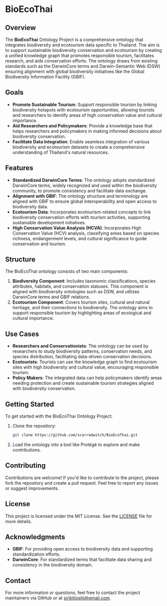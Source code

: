 # BioEcoThai

## Overview
The **BioEcoThai** Ontology Project is a comprehensive ontology that integrates biodiversity and ecotourism data specific to Thailand. The aim is to support sustainable biodiversity conservation and ecotourism by creating a unified knowledge graph that promotes responsible tourism, facilitates research, and aids conservation efforts. The ontology draws from existing standards such as the DarwinCore terms and Darwin-Semantic Web (DSW) ensuring alignment with global biodiversity initiatives like the Global Biodiversity Information Facility (GBIF).

## Goals
- **Promote Sustainable Tourism**: Support responsible tourism by linking biodiversity hotspots with ecotourism opportunities, allowing tourists and researchers to identify areas of high conservation value and cultural importance.
- **Aid Researchers and Policymakers**: Provide a knowledge base that helps researchers and policymakers in making informed decisions about biodiversity conservation.
- **Facilitate Data Integration**: Enable seamless integration of various biodiversity and ecotourism datasets to create a comprehensive understanding of Thailand's natural resources.

## Features
- **Standardized DarwinCore Terms**: The ontology adopts standardized DarwinCore terms, widely recognized and used within the biodiversity community, to promote consistency and facilitate data exchange.
- **Alignment with GBIF**: The ontology structure and terminology are aligned with GBIF to ensure global interoperability and open access to biodiversity data.
- **Ecotourism Data**: Incorporates ecotourism-related concepts to link biodiversity conservation efforts with tourism activities, supporting sustainable development initiatives.
- **High Conservation Value Analysis (HCVA)**: Incorporates High Conservation Value (HCV) analysis, classifying areas based on species richness, endangerment levels, and cultural significance to guide conservation and tourism.

## Structure
The BioEcoThai ontology consists of two main components:
1. **Biodiversity Component**: Includes taxonomic classifications, species attributes, habitats, and conservation statuses. This component is aligned with biodiversity ontologies such as DSW, and utilizes DarwinCore terms and GBIF relations.
2. **Ecotourism Component**: Covers tourism sites, cultural and natural heritage, and their connections to biodiversity. The ontology aims to support responsible tourism by highlighting areas of ecological and cultural importance.

## Use Cases
- **Researchers and Conservationists**: The ontology can be used by researchers to study biodiversity patterns, conservation needs, and species distribution, facilitating data-driven conservation decisions.
- **Ecotourists**: Tourists can use the knowledge graph to find ecotourism sites with high biodiversity and cultural value, encouraging responsible tourism.
- **Policy Makers**: The integrated data can help policymakers identify areas needing protection and create sustainable tourism strategies aligned with biodiversity conservation.

## Getting Started
To get started with the BioEcoThai Ontology Project:
1. Clone the repository:
   ```bash
   git clone https://github.com/scarredwitch/BioEcoThai.git
   ```
2. Load the ontology into a tool like Protégé to explore and make contributions.

## Contributing
Contributions are welcome! If you'd like to contribute to the project, please fork the repository and create a pull request. Feel free to report any issues or suggest improvements.

## License
This project is licensed under the MIT License. See the [LICENSE](LICENSE) file for more details.

## Acknowledgments
- **GBIF**: For providing open access to biodiversity data and supporting standardization efforts.
- **DarwinCore**: For standardized terms that facilitate data sharing and consistency in the biodiversity domain.

## Contact
For more information or questions, feel free to contact the project maintainers via GitHub or at sirikitjoshi@gmail.com.

